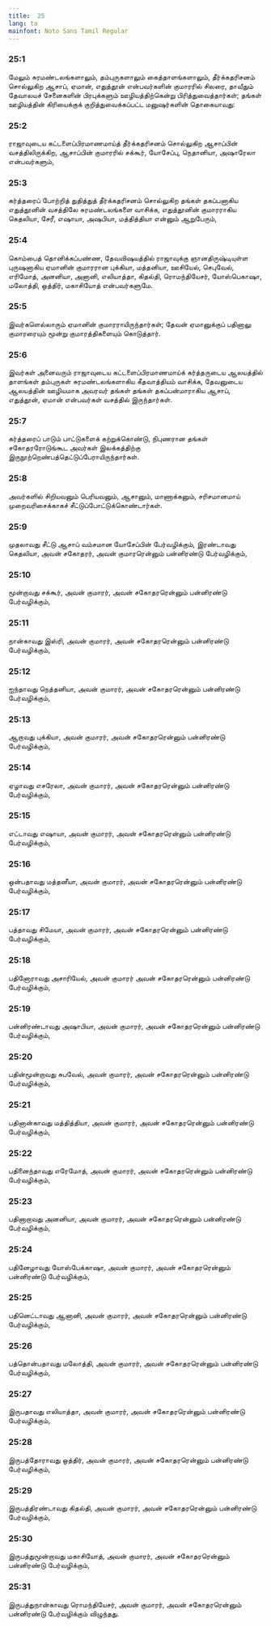 ```yaml
---
title:  25
lang: ta
mainfont: Noto Sans Tamil Regular
---
```


###  25:1

மேலும் சுரமண்டலங்களாலும், தம்புருகளாலும் கைத்தாளங்களாலும், தீர்க்கதரிசனம் சொல்லுகிற ஆசாப், ஏமான், எதுத்தூன் என்பவர்களின் குமாரரில் சிலரை, தாவீதும் தேவாலயச் சேனைகளின் பிரபுக்களும் ஊழியத்திற்கென்று பிரித்துவைத்தார்கள்; தங்கள் ஊழியத்தின் கிரியைக்குக் குறித்துவைக்கப்பட்ட மனுஷர்களின் தொகையாவது:

###  25:2

ராஜாவுடைய கட்டளைப்பிரமாணமாய்த் தீர்க்கதரிசனம் சொல்லுகிற ஆசாப்பின் வசத்திலிருக்கிற, ஆசாப்பின் குமாரரில் சக்கூர், யோசேப்பு, நெதானியா, அஷாரேலா என்பவர்களும்,

###  25:3

கர்த்தரைப் போற்றித் துதித்துத் தீர்க்கதரிசனம் சொல்லுகிற தங்கள் தகப்பனாகிய எதுத்தூனின் வசத்திலே சுரமண்டலங்களை வாசிக்க, எதுத்தூனின் குமாரராகிய கெதலியா, சேரீ, எஷாயா, அஷபியா, மத்தித்தியா என்னும் ஆறுபேரும்,

###  25:4

கொம்பைத் தொனிக்கப்பண்ண, தேவவிஷயத்தில் ராஜாவுக்கு ஞானதிருஷ்டியுள்ள புருஷனாகிய ஏமானின் குமாரரான புக்கியா, மத்தனியா, ஊசியேல், செபுவேல், எரிமோத், அனனியா, அனானி, எலியாத்தா, கிதல்தி, ரொமந்தியேசர், யோஸ்பெகாஷா, மலோத்தி, ஒத்திர், மகாசியோத் என்பவர்களுமே.

###  25:5

இவர்களெல்லாரும் ஏமானின் குமாரராயிருந்தார்கள்; தேவன் ஏமானுக்குப் பதினாலு குமாரரையும் மூன்று குமாரத்திகளையும் கொடுத்தார்.

###  25:6

இவர்கள் அனைவரும் ராஜாவுடைய கட்டளைப்பிரமாணமாய்க் கர்த்தருடைய ஆலயத்தில் தாளங்கள் தம்புருகள் சுரமண்டலங்களாகிய கீதவாத்தியம் வாசிக்க, தேவனுடைய ஆலயத்தின் ஊழியமாக அவரவர் தங்கள் தங்கள் தகப்பன்மாராகிய ஆசாப், எதுத்தூன், ஏமான் என்பவர்கள் வசத்தில் இருந்தார்கள்.

###  25:7

கர்த்தரைப் பாடும் பாட்டுகளைக் கற்றுக்கொண்டு, நிபுணரான தங்கள் சகோதரரோடுங்கூட அவர்கள் இலக்கத்திற்கு இருநூற்றெண்பத்தெட்டுப்பேராயிருந்தார்கள்.

###  25:8

அவர்களில் சிறியவனும் பெரியவனும், ஆசானும், மாணாக்கனும், சரிசமானமாய் முறைவரிசைக்காகச் சீட்டுப்போட்டுக்கொண்டார்கள்.

###  25:9

முதலாவது சீட்டு ஆசாப் வம்சமான யோசேப்பின் பேர்வழிக்கும், இரண்டாவது கெதலியா, அவன் சகோதரர், அவன் குமாரரென்னும் பன்னிரண்டு பேர்வழிக்கும்,

###  25:10

மூன்றாவது சக்கூர், அவன் குமாரர், அவன் சகோதரரென்னும் பன்னிரண்டு பேர்வழிக்கும்,

###  25:11

நான்காவது இஸ்ரி, அவன் குமாரர், அவன் சகோதரரென்னும் பன்னிரண்டு பேர்வழிக்கும்,

###  25:12

ஐந்தாவது நெத்தனியா, அவன் குமாரர், அவன் சகோதரரென்னும் பன்னிரண்டு பேர்வழிக்கும்,

###  25:13

ஆறாவது புக்கியா, அவன் குமாரர், அவன் சகோதரரென்னும் பன்னிரண்டு பேர்வழிக்கும்,

###  25:14

ஏழாவது எசரேலா, அவன் குமாரர், அவன் சகோதரரென்னும் பன்னிரண்டு பேர்வழிக்கும்,

###  25:15

எட்டாவது எஷாயா, அவன் குமாரர், அவன் சகோதரரென்னும் பன்னிரண்டு பேர்வழிக்கும்,

###  25:16

ஒன்பதாவது மத்தனீயா, அவன் குமாரர், அவன் சகோதரரென்னும் பன்னிரண்டு பேர்வழிக்கும்,

###  25:17

பத்தாவது சிமேயா, அவன் குமாரர், அவன் சகோதரரென்னும் பன்னிரண்டு பேர்வழிக்கும்,

###  25:18

பதினோராவது அசாரியேல், அவன் குமாரர் அவன் சகோதரரென்னும் பன்னிரண்டு பேர்வழிக்கும்,

###  25:19

பன்னிரண்டாவது அஷாபியா, அவன் குமாரர், அவன் சகோதரரென்னும் பன்னிரண்டு பேர்வழிக்கும்,

###  25:20

பதின்மூன்றாவது சுபவேல், அவன் குமாரர், அவன் சகோதரரென்னும் பன்னிரண்டு பேர்வழிக்கும்,

###  25:21

பதினான்காவது மத்தித்தியா, அவன் குமாரர், அவன் சகோதரரென்னும் பன்னிரண்டு பேர்வழிக்கும்,

###  25:22

பதினைந்தாவது எரேமோத், அவன் குமாரர், அவன் சகோதரரென்னும் பன்னிரண்டு பேர்வழிக்கும்,

###  25:23

பதினாறாவது அனனியா, அவன் குமாரர், அவன் சகோதரரென்னும் பன்னிரண்டு பேர்வழிக்கும்,

###  25:24

பதினேழாவது யோஸ்பேக்காஷா, அவன் குமாரர், அவன் சகோதரரென்னும் பன்னிரண்டு பேர்வழிக்கும்,

###  25:25

பதினெட்டாவது ஆனானி, அவன் குமாரர், அவன் சகோதரரென்னும் பன்னிரண்டு பேர்வழிக்கும்,

###  25:26

பத்தொன்பதாவது மலோத்தி, அவன் குமாரர், அவன் சகோதரரென்னும் பன்னிரண்டு பேர்வழிக்கும்,

###  25:27

இருபதாவது எலியாத்தா, அவன் குமாரர், அவன் சகோதரரென்னும் பன்னிரண்டு பேர்வழிக்கும்,

###  25:28

இருபத்தோராவது ஒத்திர், அவன் குமாரர், அவன் சகோதரரென்னும் பன்னிரண்டு பேர்வழிக்கும்,

###  25:29

இருபத்திரண்டாவது கிதல்தி, அவன் குமாரர், அவன் சகோதரரென்னும் பன்னிரண்டு பேர்வழிக்கும்,

###  25:30

இருபத்துமூன்றாவது மகாசியோத், அவன் குமாரர், அவன் சகோதரரென்னும் பன்னிரண்டு பேர்வழிக்கும்,

###  25:31

இருபத்துநான்காவது ரொமந்தியேசர், அவன் குமாரர், அவன் சகோதரரென்னும் பன்னிரண்டு பேர்வழிக்கும் விழுந்தது.

